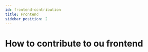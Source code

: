 ```yaml
---
id: frontend-contribution
title: Frontend
sidebar_position: 2
---
```

# How to contribute to ou frontend